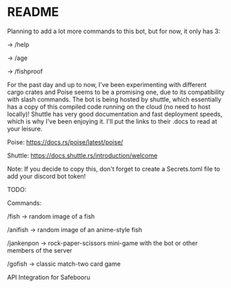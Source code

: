 # README
Planning to add a lot more commands to this bot, but for now, it only has 3:

-> /help

-> /age

-> /fishproof

For the past day and up to now, I've been experimenting with different cargo crates and Poise seems to be a promising one, due to its compatibility with slash commands.
The bot is being hosted by shuttle, which essentially has a copy of this compiled code running on the cloud (no need to host locally)!
Shuttle has very good documentation and fast deployment speeds, which is why I've been enjoying it. I'll put the links to their .docs to read at your leisure.

Poise: https://docs.rs/poise/latest/poise/

Shuttle: https://docs.shuttle.rs/introduction/welcome

Note: If you decide to copy this, don't forget to create a Secrets.toml file to add your discord bot token!

TODO:

Commands:

/fish -> random image of a fish

/anifish -> random image of an anime-style fish

/jankenpon -> rock-paper-scissors mini-game with the bot or other members of the server

/gofish -> classic match-two card game

API Integration for Safebooru
